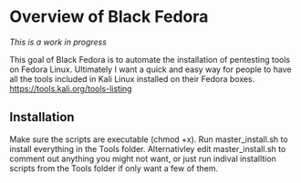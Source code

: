 # Overview of Black Fedora

*This is a work in progress*

This goal of Black Fedora is to automate the installation of pentesting tools on Fedora Linux. 
Ultimately I want a quick and easy way for people to have all the tools included in Kali Linux installed on their Fedora boxes.
https://tools.kali.org/tools-listing

## Installation

Make sure the scripts are executable (chmod +x).
Run master_install.sh to install everything in the Tools folder.
Alternativley edit master_install.sh to comment out anything you might not want, or just run indival installtion scripts from the Tools folder if only want a few of them.
